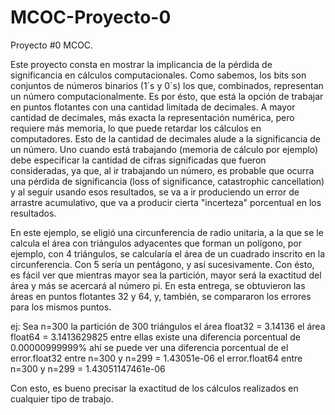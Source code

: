 # MCOC-Proyecto-0
Proyecto #0 MCOC. 

Este proyecto consta en mostrar la implicancia de la pérdida de significancia en cálculos computacionales. Como sabemos, los bits son conjuntos de números binarios (1´s y 0´s) los que, combinados, representan un número computacionalmente. Es por ésto, que está la opción de trabajar en puntos flotantes con una cantidad limitada de decimales. A mayor cantidad de decimales, más exacta la representación numérica, pero requiere más memoria, lo que puede retardar los cálculos en computadores. Esto de la cantidad de decimales alude a la significancia de un número. Uno cuando está trabajando (memoria de cálculo por ejemplo) debe especificar la cantidad de cifras significadas que fueron consideradas, ya que, al ir trabajando un número, es probable que ocurra una pérdida de significancia (loss of significance, catastrophic cancellation) y al seguir usando esos resultados, se va a ir produciendo un error de arrastre acumulativo, que va a producir cierta "incerteza" porcentual en los resultados.

En este ejemplo, se eligió una circunferencia de radio unitaria, a la que se le calcula el área con triángulos adyacentes que forman un polígono, por ejemplo, con 4 triángulos, se calcularía el área de un cuadrado inscrito en la circunferencia. Con 5 sería un pentágono, y así sucesivamente. Con ésto, es fácil ver que mientras mayor sea la partición, mayor será la exactitud del área y más se acercará al número pi. En esta entrega, se obtuvieron las áreas en puntos flotantes 32 y 64, y, también, se compararon los errores para los mismos puntos. 

ej: 
Sea n=300 la partición de 300 triángulos
el área float32 = 3.14136
el área float64 = 3.1413629825
entre ellas existe una diferencia porcentual de 0.00000999999%
ahí se puede ver una diferencia porcentual de
el error.float32 entre n=300 y n=299 = 1.43051e-06
el error.float64 entre n=300 y n=299 = 1.43051147461e-06

Con esto, es bueno precisar la exactitud de los cálculos realizados en cualquier tipo de trabajo.
